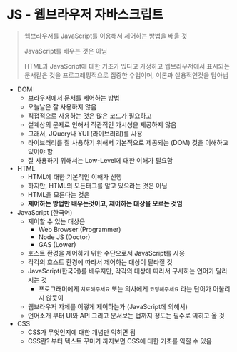 # JS - 웹브라우저 자바스크립트

> 웹브라우저를 JavaScript를 이용해서 제어하는 방법을 배울 것
>
> JavaScript를 배우는 것은 아님
>
> HTML과 JavaScript에 대한 기초가 있다고 가정하고 웹브라우저에서 표시되는 문서같은 것을 프로그래밍적으로 집중한 수업이며, 이론과 실용적인것을 담아냄

- DOM
  - 브라우저에서 문서를 제어하는 방법
  - 오늘날은 잘 사용하지 않음
  - 직접적으로 사용하는 것은 많은 코드가 필요하고
  - 설계상의 문제로 인해서 직관적인 가시성을 제공하지 않음
  - 그래서, JQuery나 YUI (라이브러리)를 사용
  - 라이브러리를 잘 사용하기 위해서 기본적으로 제공되는 (DOM) 것을 이해하고 있어야 함
  - 잘 사용하기 위해서는 Low-Level에 대한 이해가 필요함
- HTML
  - HTML에 대한 기본적인 이해가 선행
  - 하지만, HTML의 모든태그를 알고 있으라는 것은 아님
  - HTML을 모른다는 것은
  - **제어하는 방법만 배우는것이고, 제어하는 대상을 모르는 것임**
- JavaScript (한국어)
  - 제어할 수 있는 대상은
    - Web Browser (Programmer)
    - Node JS (Doctor)
    - GAS (Lower)
  - 호스트 환경을 제어하기 위한 수단으로서 JavaScript를 사용
  - 각각의 호스트 환경에 따라서 제어하는 대상이 달라질 것
  - JavaScript(한국어)를 배우지만, 각각의 대상에 따라서 구사하는 언어가 달라지는 것
    - 프로그래머에게 `치료해주세요` 또는 의사에게 `코딩해주세요` 라는 단어가 어울리지 않듯이
  - 웹브라우저 자체를 어떻게 제어하는가 (JavaScript에 의해서)
  - 언어소개 부터 UI와 API 그리고 문서보는 법까지 정도는 필수로 익히고 올 것
- CSS
  - CSS가 무엇인지에 대한 개념만 익히면 됨
  - CSS란? 부터 텍스트 꾸미기 까지보면 CSS에 대한 기초를 익힐 수 있음